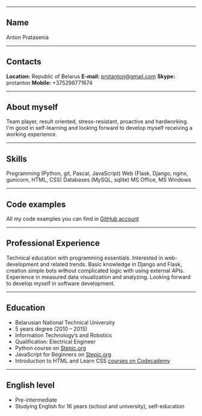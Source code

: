 
---
## Name
Anton Pratasenia

---
## Contacts
**Location:**	Republic of Belarus
**E-mail:**		protanton@gmail.com	
**Skype:**		protanton
**Mobile:**		+375298771674

---
## About myself
Team player, result oriented, stress-resistant, proactive and hardworking. I'm good in self-learning and looking forward to develop myself receiving a working experience.

---
## Skills
Programming (Python, git, Pascal, JavaScript)
Web (Flask, Django, nginx, gunicorn, HTML, CSS)
Databases (MySQL, sqlite)
MS Office, MS Windows

---
## Code examples
All my code examples you can find in [GitHub account](https://github.com/Protanton)

---
## Professional Experience
Technical education with programming essentials. Interested in web-development and related trends. Basic knowledge in Django and Flask, creation simple bots without complicated logic with using external APIs. Experience in measured data visualization and analyzing.
Looking forward to develop myself in software development.

---
## Education
* Belarusian National Technical University
* 5 years degree (2010 – 2015) 
* Information Technology’s and Robotics
* Qualification: Electrical Engineer
* Python course on [Stepic.org](https://stepik.org/cert/120939)
* JavaScript for Beginners on [Stepic.org](https://stepik.org/cert/179296)
* Introduction to HTML and Learn CSS [courses on Codecademy](https://www.codecademy.com/users/Protanton/achievements)

---
## English level
* Pre-intermediate
* Studying English for 16 years (school and university), self-education
